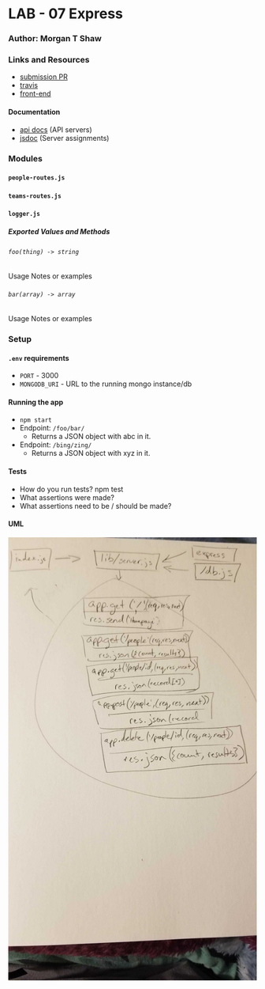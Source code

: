 # LAB - 07 Express

### Author: Morgan T Shaw

### Links and Resources
* [submission PR](https://github.com/morgan-401-advanced-javascript/lab07/pull/1)
* [travis](https://www.travis-ci.com/morgan-401-advanced-javascript/lab07)
* [front-end](https://lab07mts.herokuapp.com/)

#### Documentation
* [api docs](http://xyz.com) (API servers)
* [jsdoc](./docs/config/) (Server assignments)

### Modules
#### `people-routes.js`
#### `teams-routes.js`
#### `logger.js`

##### Exported Values and Methods

###### `foo(thing) -> string`
Usage Notes or examples

###### `bar(array) -> array`
Usage Notes or examples

### Setup
#### `.env` requirements
* `PORT` - 3000
* `MONGODB_URI` - URL to the running mongo instance/db

#### Running the app
* `npm start`
* Endpoint: `/foo/bar/`
  * Returns a JSON object with abc in it.
* Endpoint: `/bing/zing/`
  * Returns a JSON object with xyz in it.
  
#### Tests
* How do you run tests?
npm test
* What assertions were made?
* What assertions need to be / should be made?

#### UML
![UML](./assets/UML.png)